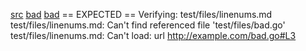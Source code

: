 [src](src.go#L5)
[bad](bad.go#L3)
[bad](http://example.com/bad.go#L3)
== EXPECTED ==
Verifying: test/files/linenums.md
test/files/linenums.md: Can't find referenced file 'test/files/bad.go'
test/files/linenums.md: Can't load: url http://example.com/bad.go#L3
